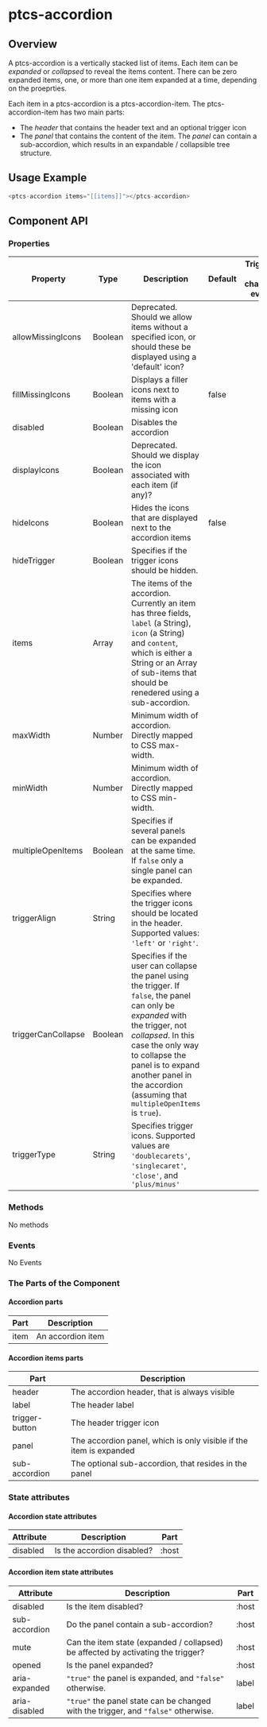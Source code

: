 # ptcs-accordion

## Overview

A ptcs-accordion is a vertically stacked list of items. Each item can be _expanded_ or _collapsed_ to reveal the items content. There can be zero expanded items, one, or more than one item expanded at a time, depending on the proeprties.

Each item in a ptcs-accordion is a ptcs-accordion-item. The ptcs-accordion-item has two main parts:

- The _header_ that contains the header text and an optional trigger icon
- The _panel_ that contains the content of the item. The _panel_ can contain a sub-accordion, which results in an expandable / collapsible tree structure.

## Usage Example

~~~js
<ptcs-accordion items="[[items]]"></ptcs-accordion>
~~~

## Component API

### Properties

| Property          | Type    | Description                                                                                           | Default | Triggers a changed event |
| ----------------- | ------- | ----------------------------------------------------------------------------------------------------- | ------- | ------------------------ |
| allowMissingIcons | Boolean | Deprecated. Should we allow items without a specified icon, or should these be displayed using a 'default' icon?| |                        |
| fillMissingIcons  | Boolean | Displays a filler icons next to items with a missing icon                                             | false   |                          |
| disabled          | Boolean | Disables the accordion                                                                                |         |                          |
| displayIcons      | Boolean | Deprecated. Should we display the icon associated with each item (if any)?                            |         |                          |
| hideIcons         | Boolean | Hides the icons that are displayed next to the accordion items                                        |  false  |                          |
| hideTrigger       | Boolean | Specifies if the trigger icons should be hidden.                                                      |         |                          |
| items             | Array   | The items of the accordion. Currently an item has three fields, `label` (a String), `icon` (a String) and `content`, which is either a String or an Array of sub-items that should be renedered using a sub-accordion.| | |
| maxWidth          | Number  | Minimum width of accordion. Directly mapped to CSS max-width.                                         |         |                          |
| minWidth          | Number  | Minimum width of accordion. Directly mapped to CSS min-width.                                         |         |                          |
| multipleOpenItems | Boolean | Specifies if several panels can be expanded at the same time. If `false` only a single panel can be expanded. | |                          |
| triggerAlign      | String  | Specifies where the trigger icons should be located in the header. Supported values:  `'left'` or `'right'`. |  |                          |
| triggerCanCollapse| Boolean | Specifies if the user can collapse the panel using the trigger. If `false`, the panel can only be _expanded_ with the trigger, not _collapsed_. In this case the only way to collapse the panel is to expand another panel in the accordion (assuming that `multipleOpenItems` is `true`).| | |
| triggerType       | String  | Specifies trigger icons. Supported values are `'doublecarets'`, `'singlecaret'`, `'close'`, and `'plus/minus'`| |                          |


### Methods

No methods

### Events

No Events


### The Parts of the Component

#### Accordion parts

| Part      | Description       |
| --------- | ----------------- |
| item      | An accordion item |




#### Accordion items parts

| Part           | Description                                                        |
| -------------- | ------------------------------------------------------------------ |
| header         | The accordion header, that is always visible                       |
| label          | The header label                                                   |
| trigger-button | The header trigger icon                                            |
| panel          | The accordion panel, which is only visible if the item is expanded |
| sub-accordion  | The optional sub-accordion, that resides in the panel              |

### State attributes

#### Accordion state attributes

| Attribute | Description                | Part  |
| --------- | -------------------------- | ----- |
| disabled  | Is the accordion disabled? | :host |


#### Accordion item state attributes

| Attribute     | Description                                                                        | Part  |
| ------------- | ---------------------------------------------------------------------------------- | ----- |
| disabled      | Is the item disabled?                                                              | :host |
| sub-accordion | Do the panel contain a sub-accordion?                                              | :host |
| mute          | Can the item state (expanded / collapsed) be affected by activating the trigger?   | :host |
| opened        | Is the panel expanded?                                                             | :host |
| aria-expanded | `"true"` the panel is expanded, and `"false"` otherwise.                           | label |
| aria-disabled | `"true"` the panel state can be changed with the trigger, and `"false"` otherwise. | label |



